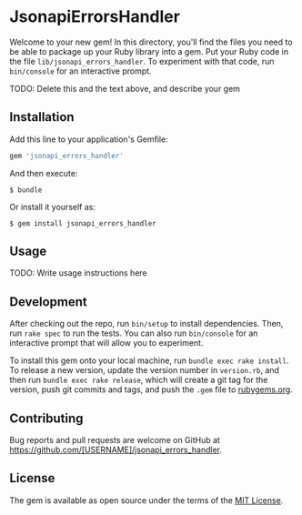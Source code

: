 # JsonapiErrorsHandler

Welcome to your new gem! In this directory, you'll find the files you need to be able to package up your Ruby library into a gem. Put your Ruby code in the file `lib/jsonapi_errors_handler`. To experiment with that code, run `bin/console` for an interactive prompt.

TODO: Delete this and the text above, and describe your gem

## Installation

Add this line to your application's Gemfile:

```ruby
gem 'jsonapi_errors_handler'
```

And then execute:

    $ bundle

Or install it yourself as:

    $ gem install jsonapi_errors_handler

## Usage

TODO: Write usage instructions here

## Development

After checking out the repo, run `bin/setup` to install dependencies. Then, run `rake spec` to run the tests. You can also run `bin/console` for an interactive prompt that will allow you to experiment.

To install this gem onto your local machine, run `bundle exec rake install`. To release a new version, update the version number in `version.rb`, and then run `bundle exec rake release`, which will create a git tag for the version, push git commits and tags, and push the `.gem` file to [rubygems.org](https://rubygems.org).

## Contributing

Bug reports and pull requests are welcome on GitHub at https://github.com/[USERNAME]/jsonapi_errors_handler.

## License

The gem is available as open source under the terms of the [MIT License](https://opensource.org/licenses/MIT).
